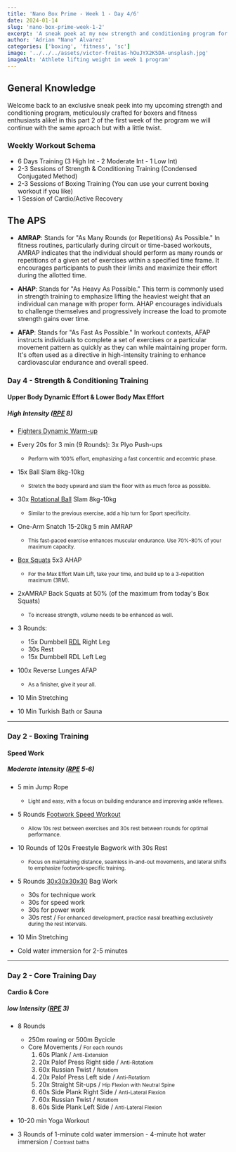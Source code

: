 ```yaml
---
title: 'Nano Box Prime - Week 1 - Day 4/6'
date: 2024-01-14
slug: 'nano-box-prime-week-1-2'
excerpt: 'A sneak peek at my new strength and conditioning program for boxers! tailored for beginners or anyone who wants to add a little boxing to their workout'
author: 'Adrian "Nano" Alvarez'
categories: ['boxing', 'fitness', 'sc']
image: '../../../assets/victor-freitas-hOuJYX2K5DA-unsplash.jpg'
imageAlt: 'Athlete lifting weight in week 1 program'
---
```


## General Knowledge ##

Welcome back to an exclusive sneak peek into my upcoming strength and conditioning program, meticulously crafted for boxers and fitness enthusiasts alike! in this part 2 of the first week of the program we will continue with the same aproach but with a little twist. 

### Weekly Workout Schema ###

- 6 Days Training (3 High Int - 2 Moderate Int - 1 Low Int)
- 2-3 Sessions of Strength & Conditioning Training (Condensed Conjugated Method)
- 2-3 Sessions of Boxing Training (You can use your current boxing workout if you like)
- 1 Session of Cardio/Active Recovery

## The APS ##

 - <strong>AMRAP</strong>: Stands for "As Many Rounds (or Repetitions) As Possible." In fitness routines, particularly during circuit or time-based workouts, AMRAP indicates that the individual should perform as many rounds or repetitions of a given set of exercises within a specified time frame. It encourages participants to push their limits and maximize their effort during the allotted time.

- <strong>AHAP</strong>: Stands for "As Heavy As Possible." This term is commonly used in strength training to emphasize lifting the heaviest weight that an individual can manage with proper form. AHAP encourages individuals to challenge themselves and progressively increase the load to promote strength gains over time.

- <strong>AFAP</strong>: Stands for "As Fast As Possible." In workout contexts, AFAP instructs individuals to complete a set of exercises or a particular movement pattern as quickly as they can while maintaining proper form. It's often used as a directive in high-intensity training to enhance cardiovascular endurance and overall speed.

### Day 4 - Strength & Conditioning Training ###
#### Upper Body Dynamic Effort & Lower Body Max Effort ####
##### High Intensity (<a href='https://danielpereiracoach.com/rpe-en-el-entrenamiento-de-fuerza/' target='_blank' class='text-white hover:text-muted-foreground duration-200 transition-colors'>RPE</a> 8) #####

- <a href='https://www.youtube.com/watch?v=ZndWEwFoU5I&t=204s&pp=ygUaZmlnaHRlciB3YXJtIHVwICBwaGlsIGRhcnU%3D' target='_blank' class='text-white hover:text-muted-foreground duration-200 transition-colors'>Fighters Dynamic Warm-up</a>

- Every 20s for 3 min (9 Rounds): 3x Plyo Push-ups
  - <small>Perform with 100% effort, emphasizing a fast concentric and eccentric phase.</small>

- 15x Ball Slam 8kg-10kg
  - <small>Stretch the body upward and slam the floor with as much force as possible.</small>

- 30x <a href='https://youtu.be/-aVT9_BBkxk?si=p_S0AN_TyFxnR9vI' target='_blank' class='text-white hover:text-muted-foreground duration-200 transition-colors'>Rotational Ball</a> Slam 8kg-10kg
  - <small>Similar to the previous exercise, add a hip turn for Sport specificity.</small>

- One-Arm Snatch 15-20kg 5 min AMRAP
  - <small>This fast-paced exercise enhances muscular endurance. Use 70%-80% of your maximum capacity.</small>

- <a href='https://youtu.be/JYxj9fSe5yw?si=m6-DuVT-Ihe6wQL6' target='_blank' class='text-white hover:text-muted-foreground duration-200 transition-colors'>Box Squats</a> 5x3 AHAP
  - <small>For the Max Effort Main Lift, take your time, and build up to a 3-repetition maximum (3RM).</small>

- 2xAMRAP Back Squats at 50% (of the maximum from today's Box Squats)
  - <small>To increase strength, volume needs to be enhanced as well.</small>

- 3 Rounds:
  - 15x Dumbbell <a href='https://youtu.be/a4Hn_8ktTTw?si=e7Ba-R9sUQQJ9oxA' target='_blank' class='text-white hover:text-muted-foreground duration-200 transition-colors'>RDL</a> Right Leg
  - 30s Rest
  - 15x Dumbbell RDL Left Leg

- 100x Reverse Lunges AFAP
  - <small>As a finisher, give it your all.</small>

- 10 Min Stretching

- 10 Min Turkish Bath or Sauna

<hr class='w-1/2' />

### Day 2 - Boxing Training ###
#### Speed Work ####
##### Moderate Intensity (<a href='https://danielpereiracoach.com/rpe-en-el-entrenamiento-de-fuerza/' target='_blank' class='text-white hover:text-muted-foreground duration-200 transition-colors'>RPE</a> 5-6) #####

- 5 min Jump Rope
  - <small>Light and easy, with a focus on building endurance and improving ankle reflexes.</small>

- 5 Rounds <a href='https://www.instagram.com/reel/C0eYSCAoyzY/?utm_source=ig_web_copy_link&igsh=MzRlODBiNWFlZA==' target='_blank' class='text-white hover:text-muted-foreground duration-200 transition-colors'>Footwork Speed Workout</a>
  - <small>Allow 10s rest between exercises and 30s rest between rounds for optimal performance.</small>

- 10 Rounds of 120s Freestyle Bagwork with 30s Rest
  - <small>Focus on maintaining distance, seamless in-and-out movements, and lateral shifts to emphasize footwork-specific training.</small>

- 5 Rounds <a href='https://www.instagram.com/reel/Czi5ztIoqvk/?utm_source=ig_web_copy_link&igsh=MzRlODBiNWFlZA==' target='_blank' class='text-white hover:text-muted-foreground duration-200 transition-colors'>30x30x30x30</a> Bag Work
  - 30s for technique work
  - 30s for speed work
  - 30s for power work
  - 30s rest / <small>For enhanced development, practice nasal breathing exclusively during the rest intervals.</small>

- 10 Min Stretching

- Cold water immersion for 2-5 minutes

<hr class='w-1/2' />

### Day 2 - Core Training Day ###
#### Cardio & Core ####
##### low Intensity (<a href='https://danielpereiracoach.com/rpe-en-el-entrenamiento-de-fuerza/' target='_blank' class='text-white hover:text-muted-foreground duration-200 transition-colors'>RPE</a> 3) #####

- 8 Rounds
  - 250m rowing or 500m Bycicle
  - Core Movements / <small>For each rounds</small>
    1. 60s Plank / <small>Anti-Extension</small>
    2. 20x Palof Press Right side / <small>Anti-Rotatiom</small>
    3. 60x Russian Twist / <small>Rotatiom</small>
    4. 20x Palof Press Left side / <small>Anti-Rotatiom</small>
    5. 20x Straight Sit-ups / <small>Hip Flexion with Neutral Spine</small>
    6. 60s Side Plank Right Side / <small>Anti-Lateral Flexion</small>
    7. 60x Russian Twist / <small>Rotatiom</small>
    8. 60s Side Plank Left Side / <small>Anti-Lateral Flexion</small>

- 10-20 min Yoga Workout

- 3 Rounds of 1-minute cold water immersion - 4-minute hot water immersion / <small>Contrast baths</small>